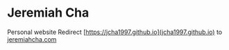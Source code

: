 # Jeremiah Cha
Personal website 
Redirect [https://jcha1997.github.io](jcha1997.github.io) to [jeremiahcha.com](https://www.jeremiahcha.com)
